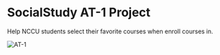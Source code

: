 # SocialStudy AT-1 Project

Help NCCU students select their favorite courses when enroll courses in.

![AT-1](http://upload.wikimedia.org/wikipedia/commons/a/a1/Artillery_tank_AT-1.jpg)
